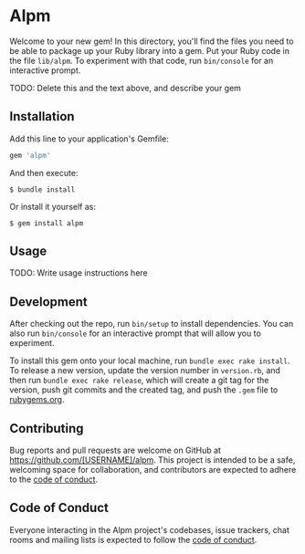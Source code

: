# Alpm

Welcome to your new gem! In this directory, you'll find the files you need to be able to package up your Ruby library into a gem. Put your Ruby code in the file `lib/alpm`. To experiment with that code, run `bin/console` for an interactive prompt.

TODO: Delete this and the text above, and describe your gem

## Installation

Add this line to your application's Gemfile:

```ruby
gem 'alpm'
```

And then execute:

    $ bundle install

Or install it yourself as:

    $ gem install alpm

## Usage

TODO: Write usage instructions here

## Development

After checking out the repo, run `bin/setup` to install dependencies. You can also run `bin/console` for an interactive prompt that will allow you to experiment.

To install this gem onto your local machine, run `bundle exec rake install`. To release a new version, update the version number in `version.rb`, and then run `bundle exec rake release`, which will create a git tag for the version, push git commits and the created tag, and push the `.gem` file to [rubygems.org](https://rubygems.org).

## Contributing

Bug reports and pull requests are welcome on GitHub at https://github.com/[USERNAME]/alpm. This project is intended to be a safe, welcoming space for collaboration, and contributors are expected to adhere to the [code of conduct](https://github.com/[USERNAME]/alpm/blob/master/CODE_OF_CONDUCT.md).

## Code of Conduct

Everyone interacting in the Alpm project's codebases, issue trackers, chat rooms and mailing lists is expected to follow the [code of conduct](https://github.com/[USERNAME]/alpm/blob/master/CODE_OF_CONDUCT.md).
